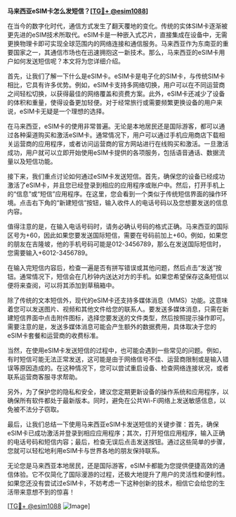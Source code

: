 **马来西亚eSIM卡怎么发短信？[[TG💪+ @esim1088](https://t.me/s/esim1088)]**

在当今的数字化时代，通信方式发生了翻天覆地的变化。传统的实体SIM卡逐渐被更先进的eSIM技术所取代。eSIM卡是一种嵌入式芯片，直接集成在设备中，无需更换物理卡即可实现全球范围内的网络连接和通信服务。马来西亚作为东南亚的重要国家之一，其通信市场也在迅速拥抱这一新技术。那么，马来西亚的eSIM卡用户如何发送短信呢？本文将为您详细介绍。

首先，让我们了解一下什么是eSIM卡。eSIM卡是电子化的SIM卡，与传统SIM卡相比，它具有许多优势。例如，eSIM卡支持多网络切换，用户可以在不同运营商之间轻松切换，以获得最佳的网络覆盖和资费方案。此外，eSIM卡还减少了设备的体积和重量，使得设备更加轻便。对于经常旅行或需要频繁更换设备的用户来说，eSIM卡无疑是一个理想的选择。

在马来西亚，eSIM卡的使用非常普遍。无论是本地居民还是国际游客，都可以通过各种渠道购买和激活eSIM卡。通常情况下，用户可以通过手机应用商店下载相关运营商的应用程序，或者访问运营商的官方网站进行在线购买和激活。一旦激活成功，用户就可以立即开始使用eSIM卡提供的各项服务，包括语音通话、数据流量以及短信功能。

接下来，我们重点讨论如何通过eSIM卡发送短信。首先，确保您的设备已经成功激活了eSIM卡，并且您已经登录到相应的应用程序或账户中。然后，打开手机上的“信息”或“短信”应用程序。在这里，您会看到一个类似于传统短信界面的操作环境。点击右下角的“新建短信”按钮，输入收件人的电话号码以及您想要发送的信息内容。

值得注意的是，在输入电话号码时，请务必确认号码的格式正确。马来西亚的国际区号为+60，因此如果您要发送国际短信，需要在号码前加上+60。例如，如果您的朋友在吉隆坡，他的手机号码可能是012-3456789，那么在发送国际短信时，您需要输入+6012-3456789。

在输入完短信内容后，检查一遍是否有拼写错误或其他问题，然后点击“发送”按钮。通常情况下，短信会在几秒钟内送达对方的手机。如果您希望保存这条短信以便将来查阅，可以将其添加到草稿箱中。

除了传统的文本短信外，现代的eSIM卡还支持多媒体消息（MMS）功能。这意味着您可以发送图片、视频和其他文件给您的联系人。要发送多媒体消息，只需在新建短信界面中点击附件图标，选择您要发送的文件类型，然后按照提示操作即可。需要注意的是，发送多媒体消息可能会产生额外的数据费用，具体取决于您的eSIM卡套餐和运营商的收费标准。

当然，在使用eSIM卡发送短信的过程中，也可能会遇到一些常见的问题。例如，有时短信可能无法正常发送，这可能是由于网络信号不佳、运营商限制或是输入错误等原因造成的。在这种情况下，您可以尝试重启设备、检查网络连接状况，或者联系运营商客服寻求帮助。

另外，为了保护您的隐私和安全，建议您定期更新设备的操作系统和应用程序，以确保所有软件都处于最新版本。同时，避免在公共Wi-Fi网络上发送敏感信息，以免被不法分子窃取。

最后，让我们总结一下使用马来西亚eSIM卡发送短信的关键步骤：首先，确保eSIM卡已成功激活并登录到相应应用程序；其次，打开短信应用程序，输入正确的电话号码和短信内容；最后，检查无误后点击发送按钮。通过这些简单的步骤，您就可以轻松地利用eSIM卡与世界各地的朋友保持联系。

无论您是马来西亚本地居民，还是国际游客，eSIM卡都能为您提供便捷高效的通信体验。它不仅简化了国际漫游的过程，还极大地提升了用户的灵活性和便利性。如果您还没有尝试过eSIM卡，不妨考虑一下这种创新的技术，相信它会给您的生活带来意想不到的惊喜！

[[TG💪+ @esim1088](https://t.me/s/esim1088) ![Image](https://i.postimg.cc/4NQfJmqS/Snipaste-2025-05-13-00-14-12.png)]